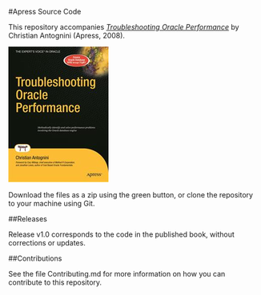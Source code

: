 #Apress Source Code

This repository accompanies [*Troubleshooting Oracle Performance*](http://www.apress.com/9781590599174) by Christian Antognini (Apress, 2008).

![Cover image](9781590599174.jpg)

Download the files as a zip using the green button, or clone the repository to your machine using Git.

##Releases

Release v1.0 corresponds to the code in the published book, without corrections or updates.

##Contributions

See the file Contributing.md for more information on how you can contribute to this repository.
